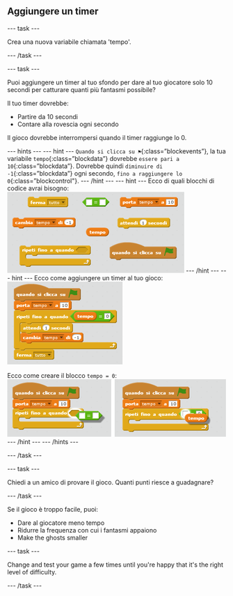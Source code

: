 ## Aggiungere un timer

\--- task \---

Crea una nuova variabile chiamata 'tempo'.

\--- /task \---

\--- task \---

Puoi aggiungere un timer al tuo sfondo per dare al tuo giocatore solo 10 secondi per catturare quanti più fantasmi possibile?

Il tuo timer dovrebbe:

+ Partire da 10 secondi
+ Contare alla rovescia ogni secondo

Il gioco dovrebbe interrompersi quando il timer raggiunge lo 0.

\--- hints \--- \--- hint \--- `Quando si clicca su ⚑`{:class=”blockevents”}, la tua variabile `tempo`{:class=”blockdata”} dovrebbe `essere pari a 10`{:class=”blockdata”}. Dovrebbe quindi `diminuire di -1`{:class=”blockdata”} ogni secondo, `fino a raggiungere lo 0`{:class=”blockcontrol"}. \--- /hint \--- \--- hint \--- Ecco di quali blocchi di codice avrai bisogno: ![screenshot](images/ghost-timer-blocks.png) \--- /hint \--- \--- hint \--- Ecco come aggiungere un timer al tuo gioco: ![screenshot](images/ghost-timer-code.png)

Ecco come creare il blocco `tempo = 0`: ![screenshot](images/ghost-timer-help.png) \--- /hint \--- \--- /hints \---

\--- /task \---

\--- task \---

Chiedi a un amico di provare il gioco. Quanti punti riesce a guadagnare?

\--- /task \---

Se il gioco è troppo facile, puoi:

+ Dare al giocatore meno tempo
+ Ridurre la frequenza con cui i fantasmi appaiono
+ Make the ghosts smaller

\--- task \---

Change and test your game a few times until you're happy that it's the right level of difficulty.

\--- /task \---
